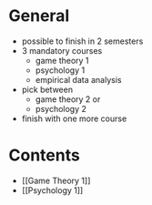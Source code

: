 # General
- possible to finish in 2 semesters
- 3 mandatory courses
	- game theory 1
	- psychology 1
	- empirical data analysis
- pick between 
	- game theory 2 or
	- psychology 2
- finish with one more course
# Contents
- [[Game Theory 1]]
- [[Psychology 1]]
